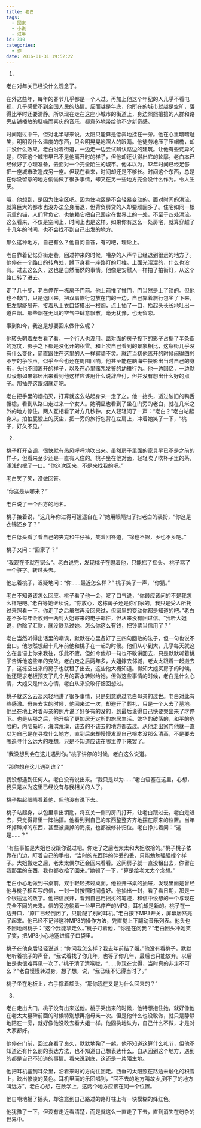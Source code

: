 ```yaml
---
title: 老白
tags:
  - 回家
  - 小说
  - 过年
id: 310
categories:
  - 作
date: 2016-01-31 19:52:22
---
```


1.
老白对年关已经没什么观念了。

在外这些年，每年的春节几乎都是一个人过。再加上他这个年纪的人几乎不看电视，几乎感受不到全国人民的热情。反而越是年底，他所在的城市就越是空旷，落得比平时还要清静。所以现在走在这座小城市的街道上，身边熙熙攘攘的人群和路旁店铺播放的聒噪而喜庆的音乐，都意外地带给他不少新奇感。

时间刚过中午，但对北半球来说，太阳只能算是低斜地挂在一旁。他在心里暗暗耻笑，明明没什么温度的东西，只会明晃晃地照人的眼睛。他徒劳地压了压帽檐，却并没什么效果。老白沿着街道，一边走一边尝试辨认路边的建筑。让他有些诧异的是，尽管这个城市早已不是他离开时的样子，但他却还认得出它的轮廓。老白本已经做好了心理准备，去面对一个完全陌生的城市。他本以为，12年时间已经足够把一座城市改造成另一座。但现在看来，时间却还是不够长。时间这个东西，总是在你没留意的地方偷偷做了很多事情，却又在另一些地方完全没什么作为。令人生厌。

哦，他想到，是因为住宅区吧。因为住宅区是不会轻易变动的。面对时间的洪流，就算巨大的都市也没办法全身而退，但背负房贷的人却要顽固多了。住宅如同一根沉重的锚，人们背负它，也依赖它把自己固定在世界上的一处，不至于四处漂流。这么看来，不仅是空间上，时间上也是这样。如果你有这么一处房宅，就算穿越了十几年的时间，也不会找不到自己出发的地方。

那么这种地方，自己有么？他自问自答，有的吧，理论上。

老白靠着记忆穿街走巷，回过神来的时候，嘈杂的人声早已经退到很远的地方了。他停在一个路口的转角处，蹲下身看一座路灯的灯柱。上面光溜溜的，什么也没有。过去这么久，这也是自然而然的事情。他像是安慰人一样拍了拍街灯，从这个路口转了进去。

走了几十步，老白停在一栋房子门前。他上前推了推门，门当然是上了锁的。但他也不敲门，只是退回来，把双肩旅行包放在门的一边，自己靠着旅行包坐了下来，把左腿舒展开，接着从上衣口袋摸出一根烟，点上抽了一口，抬起头长长地吐出一道白烟。那些烟在无风的空气中肆意飘散，毫无犹豫，也无留恋。

事到如今，我这是想要回来做什么呢？

他转头朝着左右看了看，一个行人也没用。路对面的房子投下的影子占据了半条街的宽度，影子之下都是没化开的积雪。和上次自己看到的景象相比，这条街几乎没有什么变化，简直跟住在这里的人一样冥顽不灵。就连当初他离开的时候闹得四邻不宁的争吵声，似乎至今也还在周围回响。他甚至能在脑海中投影出当时自己的身形，头也不回离开的样子，以及在心里赌咒发誓的幼稚行为。他一边回忆，一边默默设想如果邻居出来看到他这样应该用什么说辞应付，但并没有想出什么好的点子。那抽完这跟烟就走吧。

老白把手里的烟掐灭，打算就这么站起身来一走了之。他一抬头，透过破旧的鸭舌帽檐，看到从路口走过来一个女人。她明显也看到了坐在门旁的老白，就在几米之外的地方停住。两人互相看了对方几秒钟，女人轻轻问了一声：“老白？”老白站起身来，拍拍屁股上的灰尘，把一旁的旅行包背在左肩上，冲着她笑了一下，“桃子，好久不见。”

2.
桃子打开空调，很快就有热风呼呼地吹出来。虽然房子里面的家具早已不是之前的样子，但看来至少还是一直有人住的。桃子坐在他对面，轻轻吹了吹杯子里的茶，浅浅的抿了一口。“你这次回来，不是来找我的吧。”

老白笑了笑，没做回答。

“你这是从哪来？”

老白说了一个西方的地名。

桃子接着说，“这几年你过得可逍遥自在？”她用眼睛扫了扫老白的装扮，“你这是衣锦还乡了？”

老白低头看了看自己的夹克和牛仔裤，笑着回答道，“锦也不锦，乡也不乡吧。”

桃子又问：“回家了？”

“我现在不就在家么”。老白说完，发现桃子在瞪着他，只能摇了摇头。 桃子骂了一个脏字。转过头去。

他忘着桃子，迟疑地问：“你……最近怎么样？” 桃子笑了一声，“你猜。”

老白不知道该怎么回应。桃子看了他一会，叹了口气说，“你最应该问的不是我怎么样吧吧。”老白等她继续说。“你放心，这栋房子还是你们家的，我只是受人所托过来照看一下。你走了之后虽然再没回来过，但家里的变动你都是知道的吧。”老白差不多每年会收到一两封大姐寄来的电子邮件，但从来没有回过信。“我听大姐说，你除了汇款，就没联系过她。怎么你这么有钱，把钞票当信用了？”

老白当然听得出话里的嘲讽，默默在心里备好了三四句回敬的法子，但一句也说不出口。他忽然想起十几年前他和桃子在一起的时候。他们从小到大，几乎每天就这么在言语上你来我往，乐此不疲。但如今他却一句也不敢讲回去，只是默默听着桃子告诉他这些年的变故。老白走之后两年多，大姐嫁去邻城，老太太跟着一起搬去了，这栋空出来的房子也就租了出去，这些他大概知道。得知大姐买房子的时候，他还硬求老板预支了几个月的薪水转账给她。但做这些事情的时候，老白是什么心情，大姐又是什么心情，老白从来没敢仔细回想过。

桃子就这么云淡风轻地讲了很多事情，只是刻意跳过老白母亲的过世。老白对此有些感激。母亲去世的时候，他回来过一次，却避开了葬礼，只是一个人去了墓地。他坐在地上对着母亲的照片说了好多有的没的，到最后说得自己快要哭出来了才停下。也是从那之后，他开始了更加居无定所的旅居生活。繁华的破落的，和平的危险的，内陆岛屿，海滨荒漠，该去的不该去的地方都去过。从他走出家门他就一直以为自己是在寻找什么地方，直到后来却慢慢发现自己根本没那么清高，不是要去哪追寻什么远大的理想，只是不知道应该在哪里停下来罢了。

“我没想到会在这儿遇到你。”桃子讲停的时候，老白这么说道。

“那你想在这儿遇到谁？”

我没想遇到任何人。老白没有说出来。“我只是以为……”老白语塞在这里，心想，我只是以为这里已经没有与我相关的人了。

桃子抬起眼睛看着他，但他没有说下去。

桃子站起身，从包里拿出钥匙，将玄关一侧的房门打开，让老白跟过去。老白走进去，只觉得胃里一阵抽搐。他看到到自己的东西整整齐齐地摆在原来的位置。当年坏掉碎掉的东西，甚至被撕掉的海报，也都被修补归位。老白挣扎着问：“这是……？”

“有些事怕是大姐也没跟你说过吧。你走了之后老太太和大姐收拾的。”桃子桃子依靠在门边，盯着自己的手指，“当时的东西碎的碎丢的丢，只能勉勉强强撑个样子。大姐搬走之后，老太太偶尔还会回来看看。这间房子就一直没租出去，你留在我那里的东西，我也都收拾了回来。”她顿了一下，“算是给老太太个念想。”

老白小心地做到书桌前，双手轻轻拂过桌面。他拉开书桌的抽屉，发现里面是曾经他与桃子相互写的信，一封一封按照时间叠好。他抽出一封，看了看日期，那是一个很遥远的数字。他把信展开，看到自己用拙劣的笔迹，和信中设想的一个与现在完全不同的未来。信的旁边躺着一台早已停产的MP3，耳机却是新的。桃子在一边开口，“原厂已经倒闭了，只能配了别的耳机。”老白按下MP3开关，屏幕居然亮了起来。他已经不记得这种MP3的操作方法，凭直觉上下翻动音乐列表。他头也不回地问桃子：“这个我能拿走么。”桃子盯着他，“你是在问我？”老白回头冲她笑了笑，把MP3小心地塞进裤子口袋里。

桃子在他身后轻轻说道：“你问我怎么样？我去年前结了婚。”他没有看桃子，默默地听着桃子的声音，“我试着找了你几年，也等了你几年，最后也只能放弃。以后怕是也很难再见一次了。”桃子清了清喉咙，“……你现在觉得，当时真的非走不可么？”老白慢慢转过身，想了想，说，“我已经不记得当时了。”

桃子坐在地板上，右手撑着额头。“那你现在又是为什么回来的？”

3.
老白走出大门，桃子没有出来送他。桃子哭出来的时候，他特想抱住她，就好像他在老太太墓碑前面的时候特别想再抱母亲一次。但是他什么也没敢做，就只是静静地陪在一旁，就好像他没敢去看大姐一样。他固执地认为，自己什么不做，才是对大家都好。

他停在门前，回过身看了良久，默默地鞠了一躬。他不知道这算什么礼节，但他不知道还有什么别的表达方法，也不知道自己想表达什么。自从回到这个地方，遇到的都是自己不知道的事情。看来说到底，这还是一片陌生地。

他把耳机塞到耳朵里，沿着来时的方向往回走。西垂的太阳照在路边未融化的积雪上，映出惨淡的黄色。耳机里面的乐团唱到，“回不去的地方叫故乡,到不了的地方叫远方”。老白心想，在数学上，这两个地方应该在同一个位置。

他自嘲地摇了摇头，却注意到自己路过的路灯柱上有一块模糊的绛红色。

他犹豫了一下，但没有走近看清楚，而是就这么一直走了下去，直到消失在纷杂的世界中。